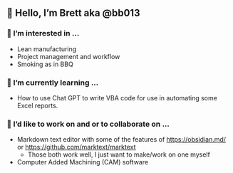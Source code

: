 ## 👋 Hello, I’m Brett aka @bb013

### 👀 I’m interested in ...
- Lean manufacturing
- Project management and workflow
- Smoking as in BBQ
### 🌱 I’m currently learning ...
- How to use Chat GPT to write VBA code for use in automating some Excel reports.
### 💞️ I’d like to work on and or to collaborate on ...
- Markdown text editor with some of the features of https://obsidian.md/ or https://github.com/marktext/marktext
  - Those both work well, I just want to make/work on one myself
- Computer Added Machining (CAM) software

<!---
- 📫 How to reach me ...
--->

<!---
bb013/bb013 is a ✨ special ✨ repository because its `README.md` (this file) appears on your GitHub profile.
You can click the Preview link to take a look at your changes.
--->

